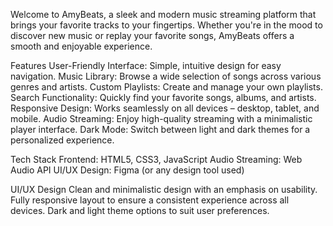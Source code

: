 Welcome to AmyBeats, a sleek and modern music streaming platform that brings your favorite tracks to your fingertips. Whether you're in the mood to discover new music or replay your favorite songs, AmyBeats offers a smooth and enjoyable experience.

 Features
User-Friendly Interface: Simple, intuitive design for easy navigation.
Music Library: Browse a wide selection of songs across various genres and artists.
Custom Playlists: Create and manage your own playlists.
Search Functionality: Quickly find your favorite songs, albums, and artists.
Responsive Design: Works seamlessly on all devices – desktop, tablet, and mobile.
Audio Streaming: Enjoy high-quality streaming with a minimalistic player interface.
Dark Mode: Switch between light and dark themes for a personalized experience.


 Tech Stack
Frontend: HTML5, CSS3, JavaScript
Audio Streaming: Web Audio API
UI/UX Design: Figma (or any design tool used)


 UI/UX Design
Clean and minimalistic design with an emphasis on usability.
Fully responsive layout to ensure a consistent experience across all devices.
Dark and light theme options to suit user preferences.
